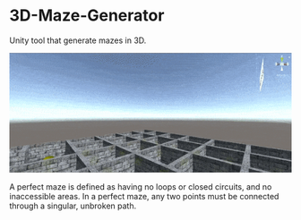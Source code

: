 # 3D-Maze-Generator
Unity tool that generate mazes in 3D.

![Gameplay Gif](https://github.com/alsharefee/3D-Maze-Generator/blob/main/Assets/ReadMe/Perfect%20Maze%20Gif.gif)

A perfect maze is defined as having no loops or closed circuits, and no inaccessible areas. In a perfect maze, any two points must be connected through a singular, unbroken path. 
